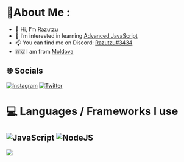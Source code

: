 # 💫About Me :
- 👋 Hi, I’m Razutzu
- 👀 I’m interested in learning [Advanced JavaScript](https://www.udemy.com/course/the-complete-javascript-course/)
- 📫 You can find me on Discord: [Razutzu#3434](https://discord.com/users/987034028043563090)
- 🇷🇴 I am from [Moldova](https://en.wikipedia.org/wiki/Moldova)

## 🌐 Socials
[![Instagram](https://img.shields.io/badge/Instagram-%23E4405F.svg?logo=Instagram&logoColor=white)](https://instagram.com/ady._.03) [![Twitter](https://img.shields.io/badge/Twitter-%231DA1F2.svg?logo=Twitter&logoColor=white)](https://twitter.com/razutzu) 

# 💻 Languages / Frameworks I use
![JavaScript](https://img.shields.io/badge/javascript-%23323330.svg?style=for-the-badge&logo=javascript&logoColor=%23F7DF1E) ![NodeJS](https://img.shields.io/badge/node.js-6DA55F?style=for-the-badge&logo=node.js&logoColor=white)
---
[![](https://visitcount.itsvg.in/api?id=Razutzu&icon=0&color=0)](https://visitcount.itsvg.in)
